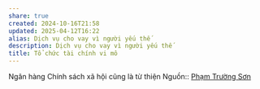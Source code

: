 ```yaml
---
share: true
created: 2024-10-16T21:58
updated: 2025-04-12T16:22
alias: Dịch vụ cho vay vì người yếu thế
description: Dịch vụ cho vay vì người yếu thế
title: Tổ chức tài chính vi mô
---
```

Ngân hàng Chính sách xã hội cũng là từ thiện
Nguồn:: [Phạm Trường Sơn](../../../../%E2%9A%A1Hi%E1%BB%83u%20bi%E1%BA%BFt%20s%C3%A2u/%CE%9E%20Ngu%E1%BB%93n/Ph%E1%BA%A1m%20Tr%C6%B0%E1%BB%9Dng%20S%C6%A1n.md)